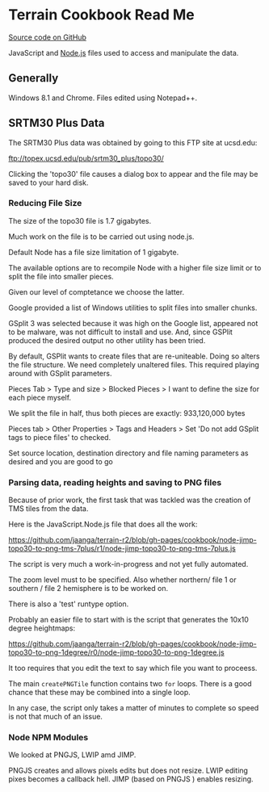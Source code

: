 Terrain Cookbook Read Me
===

[Source code on GitHub]( https://github.com/jaanga/terrain-r2/tree/gh-pages/cookbook )

JavaScript and [Node.js]( http://nodejs.org ) files used to access and manipulate the data.


## Generally

Windows 8.1 and Chrome. Files edited using Notepad++.


## SRTM30 Plus Data

The SRTM30 Plus data was obtained by going to this FTP site at ucsd.edu: 

<ftp://topex.ucsd.edu/pub/srtm30_plus/topo30/>

Clicking the 'topo30' file causes a dialog box to appear and the file may be saved to your hard disk.


### Reducing File Size
The size of the topo30 file is 1.7 gigabytes.

Much work on the file is to be carried out using node.js.

Default Node has a file size limitation of 1 gigabyte.

The available options are to recompile Node with a higher file size limit or to split the file into smaller pieces.

Given our level of comptetance we choose the latter.

Google provided a list of Windows utilities to split files into smaller chunks.

GSplit 3 was selected because it was high on the Google list, appeared not to be malware, was not difficult to install and use.
And, since GSPlit produced the desired output no other utility has been tried.

By default, GSPlit wants to create files that are re-uniteable. Doing so alters the file structure. We need completely unaltered files.
This required playing around with GSplit parameters.

Pieces Tab > Type and size > Blocked Pieces > I want to define the size for each piece myself. 

We split the file in half, thus both pieces are exactly: 933,120,000 bytes

Pieces tab > Other Properties > Tags and Headers > Set 'Do not add GSplit tags to piece files' to checked.

Set source location, destination directory and file naming parameters as desired and you are good to go

### Parsing data, reading heights and saving to PNG files

Because of prior work, the first task that was tackled was the creation of TMS tiles from the data.

Here is the JavaScript.Node.js file that does all the work:

<https://github.com/jaanga/terrain-r2/blob/gh-pages/cookbook/node-jimp-topo30-to-png-tms-7plus/r1/node-jimp-topo30-to-png-tms-7plus.js>

The script is very much a work-in-progress and not yet fully automated.

The zoom level must to be specified. Also whether northern/ file 1 or southern / file 2 hemisphere is to be worked on.

There is also a 'test' runtype option.

Probably an easier file to start with is the script that generates the 10x10 degree heightmaps:

<https://github.com/jaanga/terrain-r2/blob/gh-pages/cookbook/node-jimp-topo30-to-png-1degree/r0/node-jimp-topo30-to-png-1degree.js>

It too requires that you edit the text to say which file you want to proceess.

The main `createPNGTile` function contains two `for` loops. There is a good chance that these may be combined into a single loop.

In any case, the script only takes a matter of minutes to complete so speed is not that much of an issue.  

### Node NPM Modules

We looked at PNGJS, LWIP amd JIMP.

PNGJS creates and allows pixels edits but does not resize.
LWIP editing pixes becomes a callback hell.
JIMP (based on PNGJS ) enables resizing.


 



 

 









